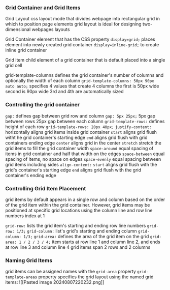 ### Grid Container and Grid Items
Grid Layout
	css layout mode that divides webpage into rectangular grid in which to position page elements 
	grid layout is ideal for designing two-dimensional webpages layouts 

Grid Container
	element that has the CSS property `display=grid;`
		places element into newly created grid container
		`display=inline-grid;` to create inline grid container

Grid item
	child element of a grid container that is default placed into a single grid cell

grid-template-columns 
	defines the grid container's number of columns and optionally the width of each column 
	`grid-template-columns: 50px 90px auto auto;`
		specifies 4 values that create 4 columns the first is 50px wide 
		second is 90px wide
		3rd and 4th are automatically sized

### Controlling the grid container 
`gap:` 
	defines gap between grid row and column 
		`gap: 5px 25px;`
			5px gap between rows 
			25px gap between each column 
`grid-template-rows:`
	defines height of each row 
		`grid-template-rows: 20px 40px;`
`justify-content:`
	horizontally aligns grid items inside grid container 
		`start`
			aligns grid flush witht he grid container's starting edge
		`end`
			aligns grid flush with grid containers ending edge
		`center`
			aligns grid in the center
		`stretch`
			stretch the grid items to fill the grid container width 
		`space-around`
			equal spacing of items in grid container and half that width on the edges
		`space-between`
			equal spacing of items, no space on edges
		`space-evenly`
			equal spacing between grid items including sides
`align-content:`
	`start`
		aligns grid flush with the grid's container's starting edge
	`end`
		aligns grid flush with the grid container's ending edge

### Controlling Grid Item Placement 
grid items by default appears in a single row and column based on the order of the grid item within the grid container. However, grid items may be positioned at specific grid locations using the column line and row line numbers 
	index at 1

`grid-row:`
	lists the grid item's starting and ending row line numbers 
		`grid-row: 1/3;`
`grid-column:`
	list's grid's starting and ending column 
		`grid-column: 1/3;`
`grid-area:`
	defines the area of the grid item on the grid 
		`grid-area: 1 / 2 / 3 / 4;`
			item starts at row line 1 and column line 2, and ends at row line 3 and column line 4 
			grid items span 2 rows and 2 columns 

### Naming Grid Items
grid items can be assigned names with the `grid-area` property 
`grid-template-areas` property specifies the grid layout using the named grid items: 
![[Pasted image 20240807220232.png]]
